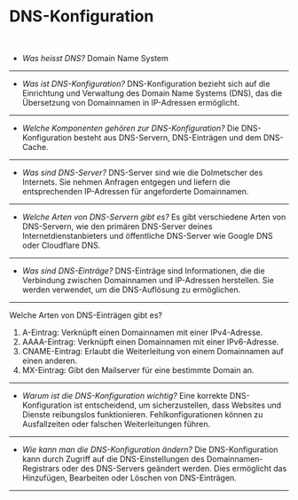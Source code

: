 # DNS-Konfiguration

<span style="color: white">.</span>

- *Was heisst DNS?*
Domain Name System
---
- *Was ist DNS-Konfiguration?*
 DNS-Konfiguration bezieht sich auf die Einrichtung und Verwaltung des Domain Name Systems (DNS), das die Übersetzung von Domainnamen in IP-Adressen ermöglicht.
---
- *Welche Komponenten gehören zur DNS-Konfiguration?*
Die DNS-Konfiguration besteht aus DNS-Servern, DNS-Einträgen und dem DNS-Cache.
---
- *Was sind DNS-Server?*
DNS-Server sind wie die Dolmetscher des Internets. Sie nehmen Anfragen entgegen und liefern die entsprechenden IP-Adressen für angeforderte Domainnamen.
---
- *Welche Arten von DNS-Servern gibt es?*
Es gibt verschiedene Arten von DNS-Servern, wie den primären DNS-Server deines Internetdienstanbieters und öffentliche DNS-Server wie Google DNS oder Cloudflare DNS.
---
- *Was sind DNS-Einträge?*
DNS-Einträge sind Informationen, die die Verbindung zwischen Domainnamen und IP-Adressen herstellen. Sie werden verwendet, um die DNS-Auflösung zu ermöglichen.
---
Welche Arten von DNS-Einträgen gibt es?
1. A-Eintrag: Verknüpft einen Domainnamen mit einer IPv4-Adresse.
2. AAAA-Eintrag: Verknüpft einen Domainnamen mit einer IPv6-Adresse.
3. CNAME-Eintrag: Erlaubt die Weiterleitung von einem Domainnamen auf einen anderen.
4. MX-Eintrag: Gibt den Mailserver für eine bestimmte Domain an. 
---
- *Warum ist die DNS-Konfiguration wichtig?*
Eine korrekte DNS-Konfiguration ist entscheidend, um sicherzustellen, dass Websites und Dienste reibungslos funktionieren. Fehlkonfigurationen können zu Ausfallzeiten oder falschen Weiterleitungen führen.
---
- *Wie kann man die DNS-Konfiguration ändern?*
Die DNS-Konfiguration kann durch Zugriff auf die DNS-Einstellungen des Domainnamen-Registrars oder des DNS-Servers geändert werden. Dies ermöglicht das Hinzufügen, Bearbeiten oder Löschen von DNS-Einträgen.
---